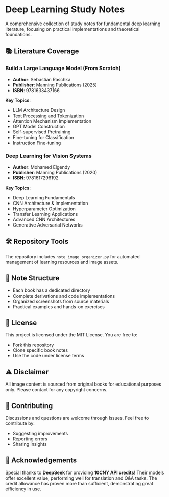 # Deep Learning Study Notes

A comprehensive collection of study notes for fundamental deep learning literature, focusing on practical implementations and theoretical foundations.

## 📚 Literature Coverage

### Build a Large Language Model (From Scratch)
- **Author**: Sebastian Raschka
- **Publisher**: Manning Publications (2025)
- **ISBN**: 9781633437166

**Key Topics**:
- LLM Architecture Design
- Text Processing and Tokenization
- Attention Mechanism Implementation
- GPT Model Construction
- Self-supervised Pretraining
- Fine-tuning for Classification
- Instruction Fine-tuning

### Deep Learning for Vision Systems
- **Author**: Mohamed Elgendy
- **Publisher**: Manning Publications (2020)
- **ISBN**: 9781617296192

**Key Topics**:
- Deep Learning Fundamentals
- CNN Architecture & Implementation
- Hyperparameter Optimization
- Transfer Learning Applications
- Advanced CNN Architectures
- Generative Adversarial Networks

## 🛠️ Repository Tools
The repository includes `note_image_organizer.py` for automated management of learning resources and image assets.

## 📝 Note Structure
- Each book has a dedicated directory
- Complete derivations and code implementations
- Organized screenshots from source materials
- Practical examples and hands-on exercises

## 📄 License
This project is licensed under the MIT License. You are free to:
- Fork this repository
- Clone specific book notes
- Use the code under license terms

## ⚠️ Disclaimer
All image content is sourced from original books for educational purposes only. Please contact for any copyright concerns.

## 🤝 Contributing
Discussions and questions are welcome through Issues. Feel free to contribute by:
- Suggesting improvements
- Reporting errors
- Sharing insights

## 🙏 Acknowledgements
Special thanks to **DeepSeek** for providing **10CNY API credits**! Their models offer excellent value, performing well for translation and Q&A tasks. The credit allowance has proven more than sufficient, demonstrating great efficiency in use.